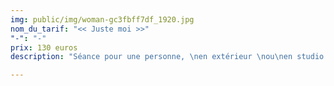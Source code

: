 ```yaml
---
img: public/img/woman-gc3fbff7df_1920.jpg
nom_du_tarif: "<< Juste moi >>"
"-": "-"
prix: 130 euros
description: "Séance pour une personne, \nen extérieur \nou\nen studio."

---
```

